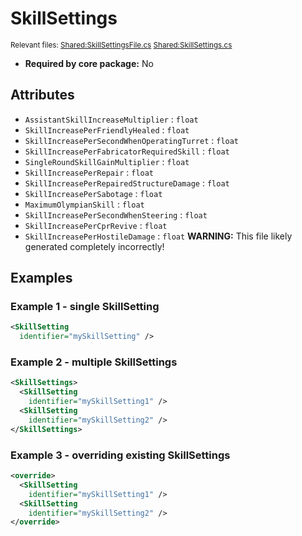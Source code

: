 # SkillSettings

<sub>Relevant files: [Shared:SkillSettingsFile.cs](https://github.com/Regalis11/Barotrauma/blob/master/Barotrauma/BarotraumaShared/SharedSource/ContentManagement/ContentFile/SkillSettingsFile.cs) [Shared:SkillSettings.cs](https://github.com/Regalis11/Barotrauma/blob/master/Barotrauma/BarotraumaShared/SharedSource/Characters/SkillSettings.cs)</sub>
- **Required by core package:** No

## Attributes

- `AssistantSkillIncreaseMultiplier` : `float`
- `SkillIncreasePerFriendlyHealed` : `float`
- `SkillIncreasePerSecondWhenOperatingTurret` : `float`
- `SkillIncreasePerFabricatorRequiredSkill` : `float`
- `SingleRoundSkillGainMultiplier` : `float`
- `SkillIncreasePerRepair` : `float`
- `SkillIncreasePerRepairedStructureDamage` : `float`
- `SkillIncreasePerSabotage` : `float`
- `MaximumOlympianSkill` : `float`
- `SkillIncreasePerSecondWhenSteering` : `float`
- `SkillIncreasePerCprRevive` : `float`
- `SkillIncreasePerHostileDamage` : `float`
**WARNING:** This file likely generated completely incorrectly!

## Examples

### Example 1 - single SkillSetting

```xml
<SkillSetting
  identifier="mySkillSetting" />
```

### Example 2 - multiple SkillSettings

```xml
<SkillSettings>
  <SkillSetting
    identifier="mySkillSetting1" />
  <SkillSetting
    identifier="mySkillSetting2" />
</SkillSettings>
```

### Example 3 - overriding existing SkillSettings

```xml
<override>
  <SkillSetting
    identifier="mySkillSetting1" />
  <SkillSetting
    identifier="mySkillSetting2" />
</override>
```

